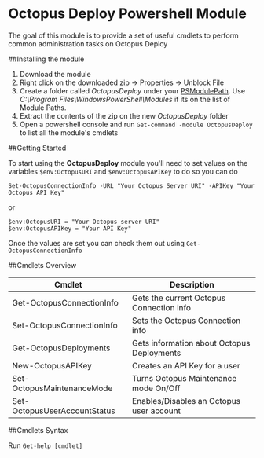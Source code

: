 # Octopus Deploy Powershell Module

The goal of this module is to provide a set of useful cmdlets to perform common administration tasks on Octopus Deploy 

##Installing the module

1. Download the module
2. Right click on the downloaded zip -> Properties -> Unblock File
3. Create a folder called *OctopusDeploy* under your [PSModulePath](https://msdn.microsoft.com/en-us/library/dd878326%28v=vs.85%29.aspx). Use *C:\Program Files\WindowsPowerShell\Modules* if its on the list of Module Paths.
4. Extract the contents of the zip on the new *OctopusDeploy* folder
5. Open a powershell console and run ```Get-command -module OctopusDeploy``` to list all the module's cmdlets

##Getting Started

To start using the **OctopusDeploy** module you'll need to set values on the variables ```$env:OctopusURI``` and ```$env:OctopusAPIKey``` to do so you can do

```
Set-OctopusConnectionInfo -URL "Your Octopus Server URI" -APIKey "Your Octopus API Key"
```

or

```
$env:OctopusURI = "Your Octopus server URI"
$env:OctopusAPIKey = "Your API Key"
```

Once the values are set you can check them out using ```Get-OctopusConnectionInfo```

##Cmdlets Overview

| Cmdlet | Description          |
| ------------- | ----------- |
| Get-OctopusConnectionInfo      | Gets the current Octopus Connection info|
| Set-OctopusConnectionInfo     | Sets the Octopus Connection info|
| Get-OctopusDeployments     | Gets information about Octopus Deployments|
| New-OctopusAPIKey     | Creates an API Key for a user|
| Set-OctopusMaintenanceMode     | Turns Octopus Maintenance mode On/Off|
| Set-OctopusUserAccountStatus     | Enables/Disables an Octopus user account|

##Cmdlets Syntax

Run ```Get-help [cmdlet]```